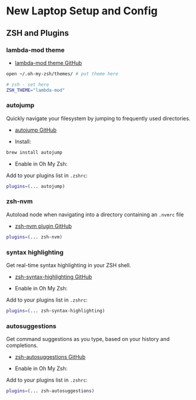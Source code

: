 # New Laptop Setup and Config

## ZSH and Plugins

### lambda-mod theme

- [lambda-mod theme GitHub](https://raw.githubusercontent.com/halfo/lambda-mod-zsh-theme/refs/heads/master/lambda-mod.zsh-theme)

```sh
open ~/.oh-my-zsh/themes/ # put theme here
```

```sh
# zsh - set here
ZSH_THEME="lambda-mod"
```

### autojump

Quickly navigate your filesystem by jumping to frequently used directories.

- [autojump GitHub](https://github.com/wting/autojump)

- Install:

```sh
brew install autojump
```

- Enable in Oh My Zsh:

Add to your plugins list in `.zshrc`:

```sh
plugins=(... autojump)
```

### zsh-nvm

Autoload node when navigating into a directory containing an `.nvmrc` file

- [zsh-nvm plugin GitHub](https://github.com/lukechilds/zsh-nvm)

```sh
plugins=(... zsh-nvm)
```

### syntax highlighting

Get real-time syntax highlighting in your ZSH shell.

- [zsh-syntax-highlighting GitHub](https://github.com/zsh-users/zsh-syntax-highlighting)

- Enable in Oh My Zsh:

Add to your plugins list in `.zshrc`:

```sh
plugins=(... zsh-syntax-highlighting)
```

### autosuggestions

Get command suggestions as you type, based on your history and completions.

- [zsh-autosuggestions GitHub](https://github.com/zsh-users/zsh-autosuggestions)

- Enable in Oh My Zsh:

Add to your plugins list in `.zshrc`:

```sh
plugins=(... zsh-autosuggestions)
```

